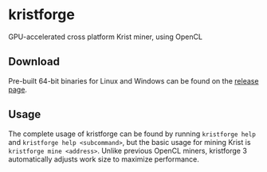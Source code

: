 # kristforge

GPU-accelerated cross platform Krist miner, using OpenCL

## Download

Pre-built 64-bit binaries for Linux and Windows can be found on the
[release page](https://github.com/tmpim/kristforge/releases).

## Usage

The complete usage of kristforge can be found by running `kristforge help` and `kristforge help <subcommand>`, but the
basic usage for mining Krist is `kristforge mine <address>`. Unlike previous OpenCL miners, kristforge 3 automatically
adjusts work size to maximize performance.
